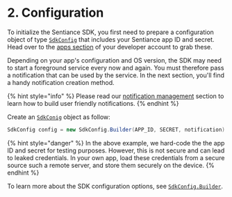 # 2. Configuration

To initialize the Sentiance SDK, you first need to prepare a configuration object of type [`SdkConfig`](../../../api-reference/android/sdkconfig/) that includes your Sentiance app ID and secret. Head over to the [apps section](https://developers.sentiance.com/apps) of your developer account to grab these.

Depending on your app's configuration and OS version, the SDK may need to start a foreground service every now and again. You must therefore pass a notification that can be used by the service. In the next section, you'll find a handy notification creation method.

{% hint style="info" %}
Please read our [notification management](../../../appendix/android/notification-management.md) section to learn how to build user friendly notifications.
{% endhint %}

Create an [`SdkConig`](../../../api-reference/android/sdkconfig/) object as follow:

```java
SdkConfig config = new SdkConfig.Builder(APP_ID, SECRET, notification).build();
```

{% hint style="danger" %}
In the above example, we hard-code the the app ID and secret for testing purposes. However, this is not secure and can lead to leaked credentials. In your own app, load these credentials from a secure source such a remote server, and store them securely on the device.
{% endhint %}

To learn more about the SDK configuration options, see [`SdkConfig.Builder`](../../../api-reference/android/sdkconfig/sdkconfig-builder.md).


